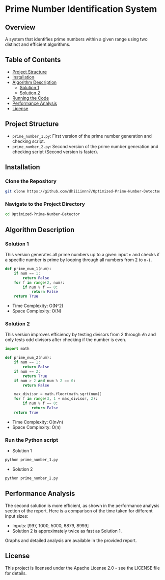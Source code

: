 # Prime Number Identification System

## Overview

A system that identifies prime numbers within a given range using two distinct and efficient algorithms.

## Table of Contents

- [Project Structure](#project-structure)
- [Installation](#installation)
- [Algorithm Description](#algorithm-description)
  - [Solution 1](#solution-1)
  - [Solution 2](#solution-2)
- [Running the Code](#running-the-code)
- [Performance Analysis](#performance-analysis)
- [License](#license)

## Project Structure

- `prime_number_1.py`: First version of the prime number generation and checking script.
- `prime_number_2.py`: Second version of the prime number generation and checking script (Second version is faster).

## Installation

### Clone the Repository
```sh
git clone https://github.com/dhiiiinnn7/Optimized-Prime-Number-Detector.git
```

### Navigate to the Project Directory
```sh
cd Optimized-Prime-Number-Detector
```

## Algorithm Description

### Solution 1

This version generates all prime numbers up to a given input `n` and checks if a specific number is prime by looping through all numbers from 2 to `n-1`.

```python
def prime_num_1(num): 
    if num == 1:
        return False
    for f in range(2, num):
        if num % f == 0:
            return False
    return True
```

- Time Complexity: O(N^2)
- Space Complexity: O(N)

### Solution 2

This version improves efficiency by testing divisors from 2 through √n and only tests odd divisors after checking if the number is even.

```python
import math

def prime_num_2(num):
    if num == 1:
        return False
    if num == 2:
        return True
    if num > 2 and num % 2 == 0:
        return False

    max_divisor = math.floor(math.sqrt(num))
    for f in range(3, 1 + max_divisor, 2):
        if num % f == 0:
            return False
    return True
```

- Time Complexity: O(n√n)
- Space Complexity: O(n)

### Run the Python script

- Solution 1
  
```sh
python prime_number_1.py
```

- Solution 2

```sh
python prime_number_2.py
```

## Performance Analysis

The second solution is more efficient, as shown in the performance analysis section of the report. Here is a comparison of the time taken for different input sizes:

- Inputs: [997, 1000, 5000, 6879, 8999]
- Solution 2 is approximately twice as fast as Solution 1.

Graphs and detailed analysis are available in the provided report.

## License
This project is licensed under the Apache License 2.0 - see the LICENSE file for details.
